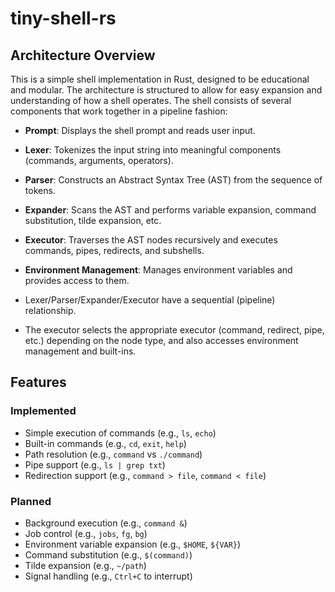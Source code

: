 # tiny-shell-rs

## Architecture Overview

This is a simple shell implementation in Rust, designed to be educational and modular. The architecture is structured to allow for easy expansion and understanding of how a shell operates.
The shell consists of several components that work together in a pipeline fashion:

- **Prompt**: Displays the shell prompt and reads user input.
- **Lexer**: Tokenizes the input string into meaningful components (commands, arguments, operators).
- **Parser**: Constructs an Abstract Syntax Tree (AST) from the sequence of tokens.
- **Expander**: Scans the AST and performs variable expansion, command substitution, tilde expansion, etc.
- **Executor**: Traverses the AST nodes recursively and executes commands, pipes, redirects, and subshells.
- **Environment Management**: Manages environment variables and provides access to them.

- Lexer/Parser/Expander/Executor have a sequential (pipeline) relationship.
- The executor selects the appropriate executor (command, redirect, pipe, etc.) depending on the node type, and also accesses environment management and built-ins.

## Features

### Implemented

- Simple execution of commands (e.g., `ls`, `echo`)
- Built-in commands (e.g., `cd`, `exit`, `help`)
- Path resolution (e.g., `command` vs `./command`)
- Pipe support (e.g., `ls | grep txt`)
- Redirection support (e.g., `command > file`, `command < file`)

### Planned

- Background execution (e.g., `command &`)
- Job control (e.g., `jobs`, `fg`, `bg`)
- Environment variable expansion (e.g., `$HOME`, `${VAR}`)
- Command substitution (e.g., `$(command)`)
- Tilde expansion (e.g., `~/path`)
- Signal handling (e.g., `Ctrl+C` to interrupt)


